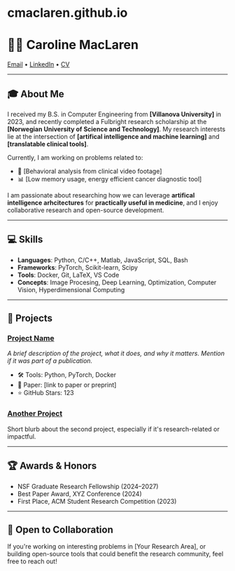 # cmaclaren.github.io

# 👩‍💻 Caroline MacLaren

[Email](mailto:carolineemaclaren@gmail.com) • [LinkedIn](https://www.linkedin.com/in/caroline-maclaren/) • [CV](./cv.pdf)

---

## 🎓 About Me

I received my B.S. in Computer Engineering from **[Villanova University]** in 2023, and recently completed a Fulbright research scholarship at the **[Norwegian University of Science and Technology]**. My research interests lie at the intersection of **[artifical intelligence and machine learning]** and **[translatable clinical tools]**.

Currently, I am working on problems related to:

- 🧠 [Behavioral analysis from clinical video footage]
- 📊 [Low memory usage, energy efficient cancer diagnostic tool]

I am passionate about researching how we can leverage **artifical intelligence arhcitectures** for **practically useful in medicine**, and I enjoy collaborative research and open-source development.

---

## 💻 Skills

- **Languages**: Python, C/C++, Matlab, JavaScript, SQL, Bash  
- **Frameworks**: PyTorch, Scikit-learn, Scipy  
- **Tools**: Docker, Git, LaTeX, VS Code  
- **Concepts**: Image Procesing, Deep Learning, Optimization, Computer Vision, Hyperdimensional Computing

---

## 📂 Projects

### [Project Name](https://github.com/yourusername/project-repo)
_A brief description of the project, what it does, and why it matters. Mention if it was part of a publication._

- 🛠️ Tools: Python, PyTorch, Docker
- 📄 Paper: [link to paper or preprint]
- ⭐ GitHub Stars: 123

### [Another Project](https://github.com/yourusername/project-2)
Short blurb about the second project, especially if it's research-related or impactful.

---


## 🏆 Awards & Honors

- NSF Graduate Research Fellowship (2024–2027)
- Best Paper Award, XYZ Conference (2024)
- First Place, ACM Student Research Competition (2023)

---

## 🌱 Open to Collaboration

If you're working on interesting problems in [Your Research Area], or building open-source tools that could benefit the research community, feel free to reach out!

